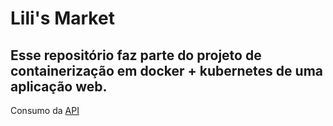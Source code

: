 # Lili's Market

## Esse repositório faz parte do projeto de containerização em docker + kubernetes de uma aplicação web.

Consumo da [API](https://github.com/uiuqM/api-java)
